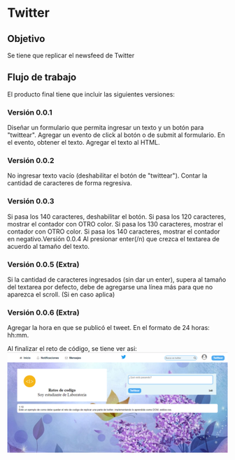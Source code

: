# Twitter
## Objetivo

Se tiene que replicar el newsfeed de Twitter

## Flujo de  trabajo

El producto final tiene que incluir  las siguientes versiones:

### Versión 0.0.1
Diseñar un formulario que permita ingresar un texto y un botón para "twittear".
Agregar un evento de click al botón o de submit al formulario.
En el evento, obtener el texto.
Agregar el texto al HTML.

### Versión 0.0.2
No ingresar texto vacío (deshabilitar el botón de "twittear").
Contar la cantidad de caracteres de forma regresiva.

### Versión 0.0.3
Si pasa los 140 caracteres, deshabilitar el botón.
Si pasa los 120 caracteres, mostrar el contador con OTRO color.
Si pasa los 130 caracteres, mostrar el contador con OTRO color.
Si pasa los 140 caracteres, mostrar el contador en negativo.Versión 0.0.4
Al presionar enter(/n) que crezca el textarea de acuerdo al tamaño del texto.

### Versión 0.0.5 (Extra)
Si la cantidad de caracteres ingresados (sin dar un enter), supera al tamaño del textarea por defecto, debe de agregarse una línea más para que no aparezca el scroll. (Si en caso aplica)

### Versión 0.0.6 (Extra)
Agregar la hora en que se publicó el tweet. En el formato de 24 horas: hh:mm.

Al finalizar el reto de código, se tiene  ver asi:
 ![Twitter](assets/img/twitter.png)
